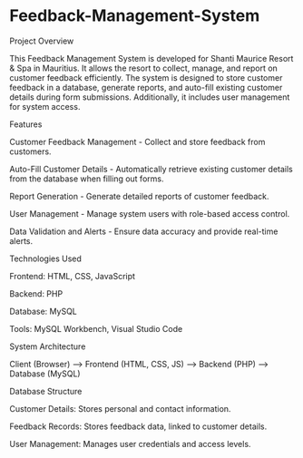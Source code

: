 # Feedback-Management-System
Project Overview

This Feedback Management System is developed for Shanti Maurice Resort & Spa in Mauritius. It allows the resort to collect, manage, and report on customer feedback efficiently. The system is designed to store customer feedback in a database, generate reports, and auto-fill existing customer details during form submissions. Additionally, it includes user management for system access.

Features

Customer Feedback Management - Collect and store feedback from customers.

Auto-Fill Customer Details - Automatically retrieve existing customer details from the database when filling out forms.

Report Generation - Generate detailed reports of customer feedback.

User Management - Manage system users with role-based access control.

Data Validation and Alerts - Ensure data accuracy and provide real-time alerts.

Technologies Used

Frontend: HTML, CSS, JavaScript

Backend: PHP

Database: MySQL

Tools: MySQL Workbench, Visual Studio Code

System Architecture

Client (Browser) --> Frontend (HTML, CSS, JS) --> Backend (PHP) --> Database (MySQL)

Database Structure

Customer Details: Stores personal and contact information.

Feedback Records: Stores feedback data, linked to customer details.

User Management: Manages user credentials and access levels.
